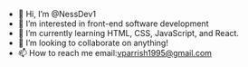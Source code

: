 - 👋 Hi, I’m @NessDev1
- 👀 I’m interested in front-end software development
- 🌱 I’m currently learning HTML, CSS, JavaScript, and React.
- 💞️ I’m looking to collaborate on anything!
- 📫 How to reach me email:vparrish1995@gmail.com

<!---
NessDev1/NessDev1 is a ✨ special ✨ repository because its `README.md` (this file) appears on your GitHub profile.
You can click the Preview link to take a look at your changes.
--->
